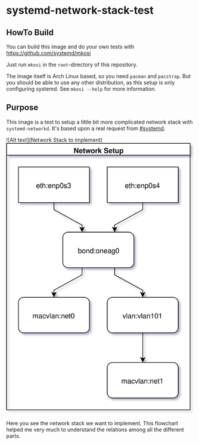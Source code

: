 # systemd-network-stack-test

## HowTo Build

You can build this image and do your own tests with https://github.com/systemd/mkosi

Just run `mkosi` in the `root`-directory of this repository.

The image itself is Arch Linux based, so you need `pacman` and `pacstrap`. But you should be able to use any other distribution, as this setup is only configuring systemd. See `mkosi --help` for more information.

## Purpose

This image is a test to setup a little bit more complicated network stack with `systemd-networkd`. It's based upon a real request from [#systemd](irc://freenode.net/systemd).

![Alt text](Network Stack to implement)
<img src="./network-stack.svg">

Here you see the network stack we want to implement. This flowchart helped me very much to understand the relations among all the different parts.
